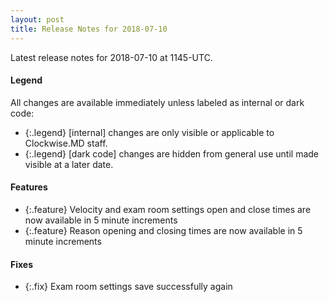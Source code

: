 ```yaml
---
layout: post
title: Release Notes for 2018-07-10
---
```


Latest release notes for 2018-07-10 at 1145-UTC.

<div class='legend' markdown='1'>

#### Legend

All changes are available immediately unless labeled as internal or dark code:

- {:.legend} [internal] changes are only visible or applicable to Clockwise.MD staff.
- {:.legend} [dark code] changes are hidden from general use until made visible at a later date.

</div>

<div class='features' markdown='1'>

#### Features

- {:.feature} Velocity and exam room settings open and close times are now available in 5 minute increments
- {:.feature} Reason opening and closing times are now available in 5 minute increments

</div>

<div class='fixes' markdown='1'>

#### Fixes

- {:.fix} Exam room settings save successfully again

</div>
